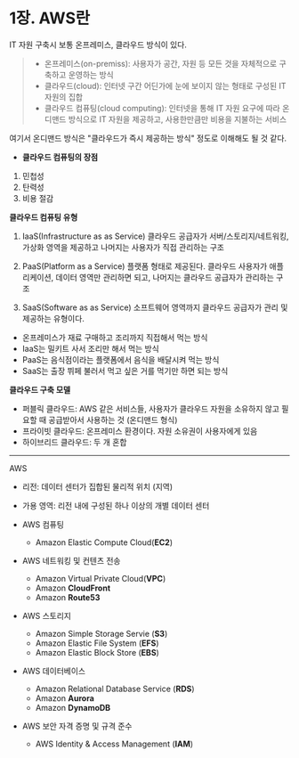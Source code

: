 # 1장. AWS란

IT 자원 구축시 보통 온프레미스, 클라우드 방식이 있다.

> - 온프레미스(on-premiss): 사용자가 공간, 자원 등 모든 것을 자체적으로 구축하고 운영하는 방식
> - 클라우드(cloud): 인터넷 구간 어딘가에 눈에 보이지 않는 형태로 구성된 IT 자원의 집합
> - 클라우드 컴퓨팅(cloud computing): 인터넷을 통해 IT 자원 요구에 따라 온디맨드 방식으로 IT 자원을 제공하고, 사용한만큼만 비용을 지불하는 서비스

여기서 온디맨드 방식은 "클라우드가 즉시 제공하는 방식" 정도로 이해해도 될 것 같다.

- **클라우드 컴퓨팅의 장점**

1. 민첩성
2. 탄력성
3. 비용 절감

**클라우드 컴퓨팅 유형**

1. IaaS(Infrastructure as as Service)
   클라우드 공급자가 서버/스토리지/네트워킹, 가상화 영역을 제공하고 나머지는 사용자가 직접 관리하는 구조

2. PaaS(Platform as a Service)
   플랫폼 형태로 제공된다. 클라우드 사용자가 애플리케이션, 데이터 영역만 관리하면 되고, 나머지는 클라우드 공급자가 관리하는 구조

3. SaaS(Software as as Service)
   소프트웨어 영역까지 클라우드 공급자가 관리 및 제공하는 유형이다.

- 온프레미스가 재료 구매하고 조리까지 직접해서 먹는 방식
- IaaS는 밀키트 사서 조리만 해서 먹는 방식
- PaaS는 음식점이라는 플랫폼에서 음식을 배달시켜 먹는 방식
- SaaS는 출장 뷔페 불러서 먹고 싶은 거를 먹기만 하면 되는 방식

**클라우드 구축 모델**

- 퍼블릭 클라우드: AWS 같은 서비스들, 사용자가 클라우드 자원을 소유하지 않고 필요할 때 공급받아서 사용하는 것 (온디맨드 형식)
- 프라이빗 클라우드: 온프레미스 환경이다. 자원 소유권이 사용자에게 있음
- 하이브리드 클라우드: 두 개 혼합

---

AWS

- 리전: 데이터 센터가 집합된 물리적 위치 (지역)
- 가용 영역: 리전 내에 구성된 하나 이상의 개별 데이터 센터

- AWS 컴퓨팅
    - Amazon Elastic Compute Cloud(**EC2**)

- AWS 네트워킹 및 컨텐츠 전송
    - Amazon Virtual Private Cloud(**VPC**)
    - Amazon **CloudFront**
    - Amazon **Route53**

- AWS 스토리지
    - Amazon Simple Storage Servie (**S3**)
    - Amazon Elastic File System (**EFS**)
    - Amazon Elastic Block Store (**EBS**)

- AWS 데이터베이스
    - Amazon Relational Database Service (**RDS**)
    - Amazon **Aurora**
    - Amazon **DynamoDB**

- AWS 보안 자격 증명 및 규격 준수
    - AWS Identity & Access Management (**IAM**)


